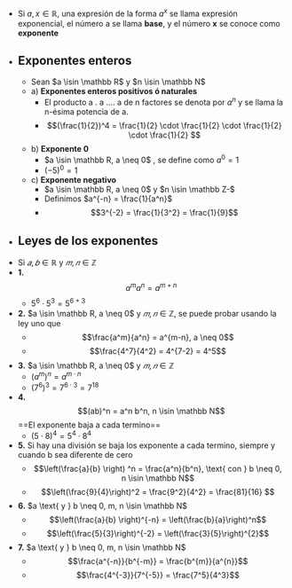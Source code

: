 - Si $a , x ∈ \mathbb R$, una expresión de la forma $a^x$ se llama expresión exponencial, el número a se llama **base**, y el número **x** se conoce como **exponente**
- ## Exponentes enteros
	- Sean $a \isin \mathbb R$ y $n \isin \mathbb N$
	- a) **Exponentes enteros positivos ó naturales**
		- El producto a . a .... a de n factores se denota por $a^n$ y se llama la n-ésima potencia de a.
		- $$(\frac{1}{2})^4 = \frac{1}{2}  \cdot \frac{1}{2} \cdot  \frac{1}{2} \cdot \frac{1}{2} $$
	- b) **Exponente 0**
		- $a \isin \mathbb R, a \neq 0$ , se define como $a ^0 = 1$
		- $(-5)^0 = 1$
	- c) **Exponente negativo**
		- $a \isin \mathbb R, a \neq 0$ y $n  \isin \mathbb Z-$
		- Definimos $a^{-n} = \frac{1}{a^n}$
		- $$3^{-2} = \frac{1}{3^2} = \frac{1}{9}$$
- ## Leyes de los exponentes
- Si $𝑎,𝑏∈ℝ$ y  $𝑚,𝑛∈ℤ$
- **1.** $$a^m a^n = a^{m+n}$$
	- $5^6 \cdot 5^3 = 5^{6+3}$
- **2.** $a \isin \mathbb R, a \neq 0$ y $𝑚,𝑛∈ℤ$, se puede probar usando la ley uno que
	- $$\frac{a^m}{a^n} = a^{m-n}, a \neq 0$$
	- $$\frac{4^7}{4^2} = 4^{7-2} = 4^5$$
- **3.** $a \isin \mathbb R, a \neq 0$ y $𝑚,𝑛∈ℤ$
	- $(a^m)^n = a^{m \cdot n}$
	- $(7^6)^3 = 7^{6 \cdot 3} = 7^{18}$
- **4.** $$(ab)^n  = a^n b^n, n \isin \mathbb N$$ ==El exponente baja a cada termino==
	- $(5 \cdot 8) ^4 = 5^4 \cdot 8^4$
- **5.** Si hay una división se baja los exponente a cada termino, siempre y cuando b sea diferente de cero
	- $$\left(\frac{a}{b} \right) ^n = \frac{a^n}{b^n}, \text{ con } b \neq 0, n \isin \mathbb N$$
	- $$\left(\frac{9}{4}\right)^2 = \frac{9^2}{4^2} = \frac{81}{16} $$
- **6.** $a \text{ y } b \neq 0, m, n \isin \mathbb N$
	- $$\left(\frac{a}{b} \right)^{-n} = \left(\frac{b}{a}\right)^n$$
	- $$\left(\frac{5}{3}\right)^{-2} = \left(\frac{3}{5}\right)^{2}$$
- **7.** $a \text{ y } b \neq 0, m, n \isin \mathbb N$
	- $$\frac{a^{-n}}{b^{-m}} = \frac{b^{m}}{a^{n}}$$
	- $$\frac{4^{-3}}{7^{-5}} = \frac{7^5}{4^3}$$